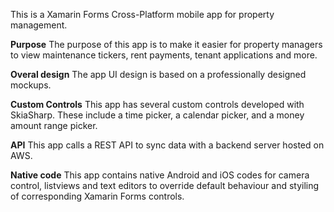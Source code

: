 This is a Xamarin Forms Cross-Platform mobile app for property management.

**Purpose**
The purpose of this app is to make it easier for property managers to view maintenance tickers, rent payments, tenant applications and more.

**Overal design**
The app UI design is based on a professionally designed mockups.

**Custom Controls**
This app has several custom controls developed with SkiaSharp. These include a time picker, a calendar picker, and a money amount range picker.

**API**
This app calls a REST API to sync data with a backend server hosted on AWS.

**Native code**
This app contains native Android and iOS codes for camera control, listviews and text editors to override default behaviour and styiling of corresponding Xamarin Forms controls.



